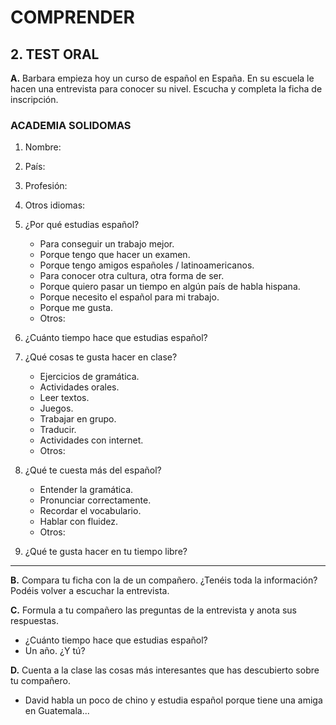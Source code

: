 
# COMPRENDER

## 2. TEST ORAL
**A.** Barbara empieza hoy un curso de español en España. En su escuela le hacen una entrevista para conocer su nivel. Escucha y completa la ficha de inscripción.

### ACADEMIA SOLIDOMAS

1. Nombre:  
2. País:  
3. Profesión:  
4. Otros idiomas:  
5. ¿Por qué estudias español?  
   - Para conseguir un trabajo mejor.  
   - Porque tengo que hacer un examen.  
   - Porque tengo amigos españoles / latinoamericanos.  
   - Para conocer otra cultura, otra forma de ser.  
   - Porque quiero pasar un tiempo en algún país de habla hispana.  
   - Porque necesito el español para mi trabajo.  
   - Porque me gusta.  
   - Otros:  

6. ¿Cuánto tiempo hace que estudias español?  
7. ¿Qué cosas te gusta hacer en clase?  
   - Ejercicios de gramática.  
   - Actividades orales.  
   - Leer textos.  
   - Juegos.  
   - Trabajar en grupo.  
   - Traducir.  
   - Actividades con internet.  
   - Otros:  

8. ¿Qué te cuesta más del español?  
   - Entender la gramática.  
   - Pronunciar correctamente.  
   - Recordar el vocabulario.  
   - Hablar con fluidez.  
   - Otros:  

9. ¿Qué te gusta hacer en tu tiempo libre?  

---

**B.** Compara tu ficha con la de un compañero. ¿Tenéis toda la información? Podéis volver a escuchar la entrevista.

**C.** Formula a tu compañero las preguntas de la entrevista y anota sus respuestas.  
   - ¿Cuánto tiempo hace que estudias español?  
   - Un año. ¿Y tú?  

**D.** Cuenta a la clase las cosas más interesantes que has descubierto sobre tu compañero.  
   - David habla un poco de chino y estudia español porque tiene una amiga en Guatemala...
